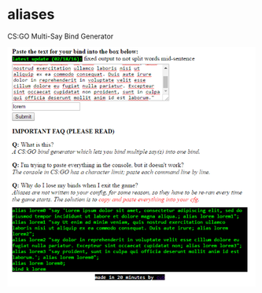 # aliases
CS:GO Multi-Say Bind Generator

![](https://raw.githubusercontent.com/qubard/aliases/master/screenshot.png)
